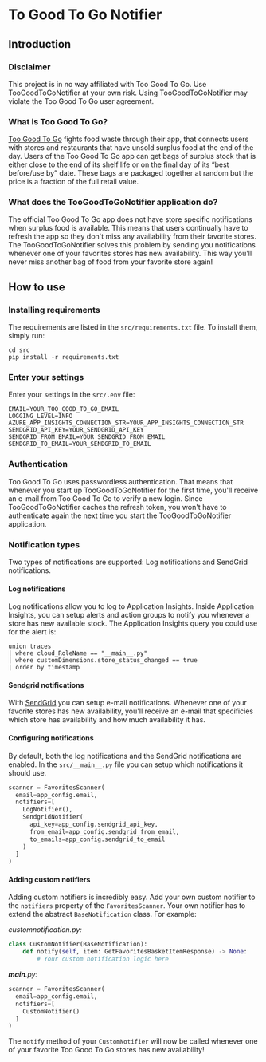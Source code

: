 # To Good To Go Notifier

## Introduction

### Disclaimer
This project is in no way affiliated with Too Good To Go. Use TooGoodToGoNotifier at your own risk. Using TooGoodToGoNotifier may violate the Too Good To Go user agreement.

### What is Too Good To Go?
[Too Good To Go](https://toogoodtogo.com/en-us) fights food waste through their app, that connects users with stores and restaurants that have unsold surplus food at the end of the day. Users of the Too Good To Go app can get bags of surplus stock that is either close to the end of its shelf life or on the final day of its “best before/use by” date. These bags are packaged together at random but the price is a fraction of the full retail value.

### What does the TooGoodToGoNotifier application do?
The official Too Good To Go app does not have store specific notifications when surplus food is available. This means that users continually have to refresh the app so they don't miss any availability from their favorite stores. The TooGoodToGoNotifier solves this problem by sending you notifications whenever one of your favorites stores has new availability. This way you'll never miss another bag of food from your favorite store again!

## How to use
### Installing requirements
The requirements are listed in the `src/requirements.txt` file. To install them, simply run:
```
cd src
pip install -r requirements.txt
```

### Enter your settings
Enter your settings in the `src/.env` file:
```
EMAIL=YOUR_TOO_GOOD_TO_GO_EMAIL
LOGGING_LEVEL=INFO
AZURE_APP_INSIGHTS_CONNECTION_STR=YOUR_APP_INSIGHTS_CONNECTION_STR
SENDGRID_API_KEY=YOUR_SENDGRID_API_KEY
SENDGRID_FROM_EMAIL=YOUR_SENDGRID_FROM_EMAIL
SENDGRID_TO_EMAIL=YOUR_SENDGRID_TO_EMAIL
```

### Authentication
Too Good To Go uses passwordless authentication. That means that whenever you start up TooGoodToGoNotifier for the first time, you'll receive an e-mail from Too Good To Go to verify a new login. Since TooGoodToGoNotifier caches the refresh token, you won't have to authenticate again the next time you start the TooGoodToGoNotifier application. 

### Notification types
Two types of notifications are supported: Log notifications and SendGrid notifications. 

#### Log notifications
Log notifications allow you to log to Application Insights. Inside Application Insights, you can setup alerts and action groups to notify you whenever a store has new available stock. The Application Insights query you could use for the alert is:
```
union traces
| where cloud_RoleName == "__main__.py"
| where customDimensions.store_status_changed == true
| order by timestamp
```

#### Sendgrid notifications
With [SendGrid](https://sendgrid.com/) you can setup e-mail notifications. Whenever one of your favorite stores has new availability, you'll receive an e-mail that specificies which store has availability and how much availability it has. 

#### Configuring notifications
By default, both the log notifications and the SendGrid notifications are enabled. In the `src/__main__.py` file you can setup which notifications it should use. 
```python
scanner = FavoritesScanner(
  email=app_config.email,
  notifiers=[
    LogNotifier(),
    SendgridNotifier(
      api_key=app_config.sendgrid_api_key,
      from_email=app_config.sendgrid_from_email,
      to_emails=app_config.sendgrid_to_email
    )
  ]
)
```

#### Adding custom notifiers
Adding custom notifiers is incredibly easy. Add your own custom notifier to the `notifiers` property of the `FavoritesScanner`. Your own notifier has to extend the abstract `BaseNotification` class. For example:

*customnotification.py:*
```python
class CustomNotifier(BaseNotification):
    def notify(self, item: GetFavoritesBasketItemResponse) -> None:
        # Your custom notification logic here
```
*__main__.py:*
```python
scanner = FavoritesScanner(
  email=app_config.email,
  notifiers=[
    CustomNotifier()
  ]
)
```

The `notify` method of your `CustomNotifier` will now be called whenever one of your favorite Too Good To Go stores has new availability!

